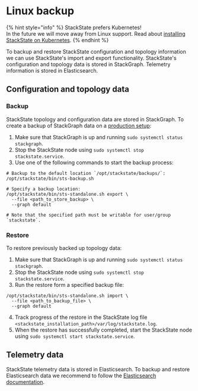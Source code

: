 # Linux backup

{% hint style="info" %}
StackState prefers Kubernetes!  
In the future we will move away from Linux support. Read about [installing StackState on Kubernetes](/setup/installation/kubernetes_install/README.md).
{% endhint %}

To backup and restore StackState configuration and topology information we can use StackState's import and export functionality. StackState's configuration and topology data is stored in StackGraph. Telemetry information is stored in Elasticsearch.

## Configuration and topology data

### Backup

StackState topology and configuration data are stored in StackGraph. To create a backup of StackGraph data on a [production setup](/setup/installation/linux_install/production-installation.md):

1. Make sure that StackGraph is up and running `sudo systemctl status stackgraph`.
2. Stop the StackState node using `sudo systemctl stop stackstate.service`.
3. Use one of the following commands to start the backup process:

  ```
  # Backup to the default location `/opt/stackstate/backups/`:
  /opt/stackstate/bin/sts-backup.sh

  # Specify a backup location:
  /opt/stackstate/bin/sts-standalone.sh export \
    --file <path_to_store_backup> \
    --graph default

  # Note that the specified path must be writable for user/group `stackstate`.
  ```

### Restore

To restore previously backed up topology data:

1. Make sure that StackGraph is up and running `sudo systemctl status stackgraph`.
2. Stop the StackState node using `sudo systemctl stop stackstate.service`.
3. Run the restore form a specified backup file:
```
/opt/stackstate/bin/sts-standalone.sh import \
  --file <path_to_backup_file> \
  --graph default
```
4. Track progress of the restore in the StackState log file `<stackstate_installation_path>/var/log/stackstate.log`.
5. When the restore has successfully completed, start the StackState node using `sudo systemctl start stackstate.service`.

## Telemetry data

StackState telemetry data is stored in Elasticsearch. To backup and restore Elasticsearch data we recommend to follow the [Elasticsearch documentation](https://www.elastic.co/guide/en/elasticsearch/reference/7.3/modules-snapshots.html).
